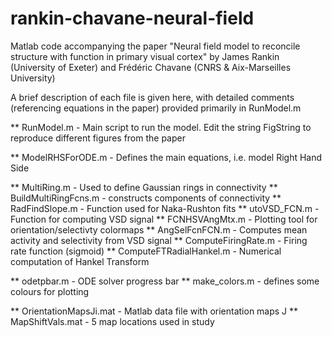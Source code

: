 # rankin-chavane-neural-field
Matlab code accompanying the paper
"Neural field model to reconcile structure with function in primary 
visual cortex"
by James Rankin (University of Exeter) 
and Frédéric Chavane (CNRS & Aix-Marseilles University)

A brief description of each file is given here, with detailed comments 
(referencing equations in the paper) provided primarily in RunModel.m

** RunModel.m - Main script to run the model.
Edit the string FigString to reproduce different figures from the paper

** ModelRHSForODE.m - Defines the main equations, 
i.e. model Right Hand Side

** MultiRing.m - Used to define Gaussian rings in connectivity
** BuildMultiRingFcns.m - constructs components of connectivity
** RadFindSlope.m - Function used for Naka-Rushton fits
** utoVSD_FCN.m - Function for computing VSD signal
** FCNHSVAngMtx.m - Plotting tool for orientation/selectivty colormaps
** AngSelFcnFCN.m - Computes mean activity and selectivity from VSD signal
** ComputeFiringRate.m - Firing rate function (sigmoid)
** ComputeFTRadialHankel.m - Numerical computation of Hankel Transform

** odetpbar.m - ODE solver progress bar
** make_colors.m - defines some colours for plotting

** OrientationMapsJi.mat - Matlab data file with orientation maps J
** MapShiftVals.mat - 5 map locations used in study 
